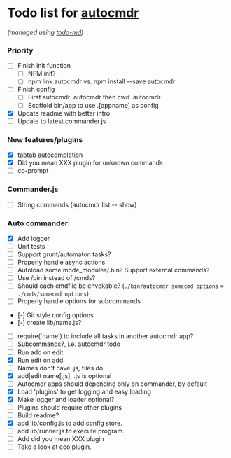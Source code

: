 # Todo list for [autocmdr](https://github.com/Hypercubed/autocmdr)

_(managed using [todo-md](https://github.com/Hypercubed/todo-md))_

### Priority
- [ ] Finish init function
	- [ ] NPM init?
	- [ ] npm link autocmdr vs. npm install --save autocmdr
- [ ] Finish config
	- [ ] First autocmdr .autocmdr then cwd .autocmdr
	- [ ] Scaffold bin/app to use .[appname] as config
- [x] Update readme with better intro
- [ ] Update to latest commander.js

### New features/plugins
- [x] tabtab autocompletion
- [x] Did you mean XXX plugin for unknown commands
- [ ] co-prompt

### Commander.js

- [ ] String commands (autocmdr list -- show)

### Auto commander:

- [x] Add logger
- [ ] Unit tests
- [ ] Support grunt/automaton tasks?
- [ ] Properly handle async actions
- [ ] Autoload some mode_modules/.bin? Support external commands?
- [ ] Use /bin instead of /cmds?
- [ ] Should each cmdfile be envokable?  (`./bin/autocmdr somecmd options` = `./cmds/somecmd options`)
- [ ] Properly handle options for subcommands
- [-] Git style config options
- [-] create lib/name.js?
- [ ] require('name') to include all tasks in another autocmdr app?
- [ ] Subcommands?, i.e. autocmdr todo <cmd>
- [ ] Run add on edit.
- [x] Run edit on add.
- [ ] Names don't have .js, files do.
- [x] add|edit name[.js], .js is optional
- [ ] Autocmdr apps should depending only on commander, by default
- [x] Load 'plugins' to get logging and easy loading
- [x] Make logger and loader optional?
- [ ] Plugins should require other plugins
- [ ] Build readme?
- [x] add lib/config.js to add config store.
- [ ] add lib/runner.js to execute program.
- [ ] Add did you mean XXX plugin
- [ ] Take a look at eco plugin.